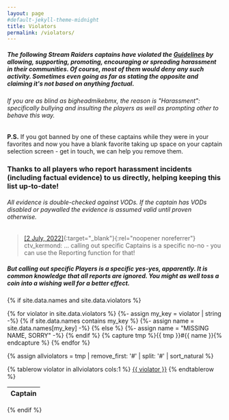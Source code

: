 ```yaml
---
layout: page
#default-jekyll-theme-midnight
title: Violators
permalink: /violators/
---
```

##### The following Stream Raiders captains have violated the [Guidelines](https://captain.tv/guidelines) by allowing, supporting, promoting, encouraging or spreading harassment in their communities. Of course, most of them would deny any such activity. Sometimes even going as far as stating the opposite and claiming it's not based on anything factual.
###### If you are as blind as bigheadmikebmx, the reason is "Harassment": specifically bullying and insulting the players as well as prompting other to behave this way.

**P.S.** If you got banned by one of these captains while they were in your favorites and now you have a blank favorite taking up space on your captain selection screen - get in touch, we can help you remove them.

### Thanks to all players who report harassment incidents (including factual evidence) to us directly, helping keeping this list up-to-date!
###### All evidence is double-checked against VODs. If the captain has VODs disabled or paywalled the evidence is assumed valid until proven otherwise.

> [[2 July, 2022]](https://discord.com/channels/500415557800296449/500415558257344514/992978656152535090){:target="_blank"}{:rel="noopener noreferrer"} ctv_kermond: ... calling out specific Captains is a specific no-no - you can use the Reporting function for that!

##### But calling out specific Players is a specific yes-yes, apparently. It is common knowledge that all reports are ignored. You might as well toss a coin into a wishing well for a better effect.

{% if site.data.names and site.data.violators %}

{% for violator in site.data.violators %}
  {%- assign my_key = violator | string -%}
  {% if site.data.names contains my_key %}
    {%- assign name = site.data.names[my_key] -%}
  {% else %}
    {%- assign name = "MISSING NAME, SORRY" -%}
  {% endif %}
  {% capture tmp %}{{ tmp }}#{{ name }}{% endcapture %}
{% endfor %}

{% assign allviolators = tmp | remove_first: '#' | split: '#' | sort_natural %}

<table id="violators-table">
  <thead>
    <tr>
      <th>Captain</th>
    </tr>
  </thead>
{% tablerow violator in allviolators cols:1 %}
  <a href="https://www.streamraiders.com/report/" target="_blank" rel="noopener noreferrer">{{ violator }}</a>
{% endtablerow %}
</table>

<script type="text/javascript" src="https://code.jquery.com/jquery-3.6.0.min.js"></script>
<script type="text/javascript" src="https://cdn.datatables.net/1.11.5/js/jquery.dataTables.min.js"></script>
<script type="text/javascript">
$(document).ready( function () {
  $('#violators-table').DataTable({
    "paging": true,
    "info": false,
    "lengthChange": false,
    "ordering": false,
    "pageLength": 5,
    "pagingType": "full"
  });
} );
</script>
<style>
  .dataTables_wrapper .dataTables_paginate .paginate_button
  {
    min-width: 0.2em !important;
    padding:.1em .1em !important;
  }
  .dataTables_wrapper {
    width: 25%;
  }
</style>

{% endif %}
